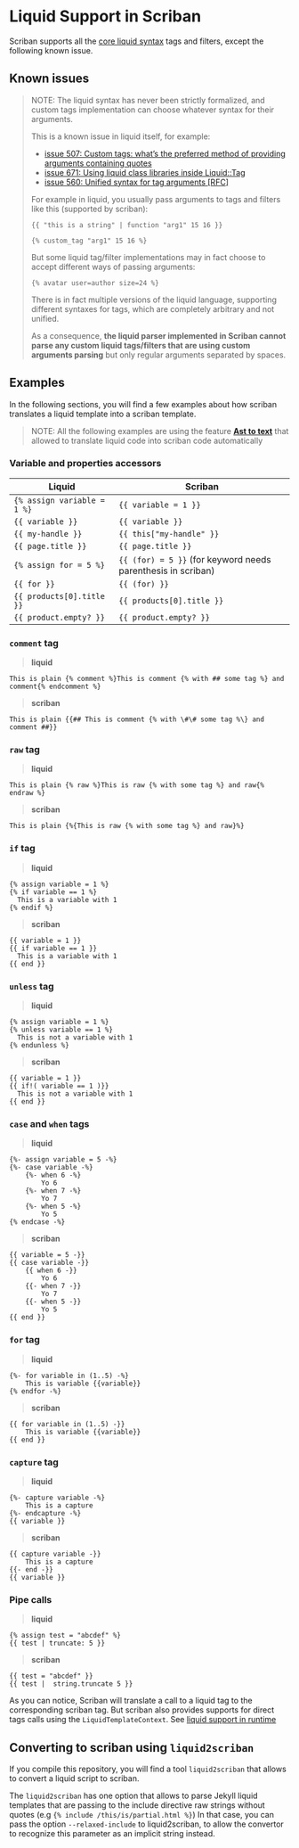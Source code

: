 # Liquid Support in Scriban

Scriban supports all the [core liquid syntax](https://shopify.github.io/liquid/) tags and filters, except the following known issue.

## Known issues

> NOTE: The liquid syntax has never been strictly formalized, and custom tags implementation can choose whatever syntax for their arguments.
>
> This is a known issue in liquid itself, for example:
>  - [issue 507: Custom tags: what’s the preferred method of providing arguments containing quotes](https://github.com/Shopify/liquid/issues/507)
>  - [issue 671: Using liquid class libraries inside Liquid::Tag](https://github.com/Shopify/liquid/issues/671)
>  - [issue 560: Unified syntax for tag arguments [RFC]](https://github.com/Shopify/liquid/issues/560)
>
> For example in liquid, you usually pass arguments to tags and filters like this (supported by scriban):
>
> ```liquid
> {{ "this is a string" | function "arg1" 15 16 }}
> ```
>
> ```liquid
> {% custom_tag "arg1" 15 16 %}
> ```
>
> But some liquid tag/filter implementations may in fact choose to accept different ways of passing arguments:
>
> ```liquid
> {% avatar user=author size=24 %}
> ```
>
> There is in fact multiple versions of the liquid language, supporting different syntaxes for tags, which are completely arbitrary and not unified.
>
> As a consequence, **the liquid parser implemented in Scriban cannot parse any custom liquid tags/filters that are using custom arguments parsing**
> but only regular arguments separated by spaces.

## Examples

In the following sections, you will find a few examples about how scriban translates a liquid template into a scriban template. 

> NOTE: All the following examples are using the feature [**Ast to text**](runtime.md#ast-to-text) that
allowed to translate liquid code into scriban code automatically

### Variable and properties accessors

| Liquid                           | Scriban
|----------------------------------|-----------------------------------
| `{% assign variable = 1 %}`      | `{{ variable = 1 }}`
| `{{ variable }}`                 | `{{ variable }}`
| `{{ my-handle }}`                | `{{ this["my-handle" }}`
| `{{ page.title }}`               | `{{ page.title }}`
| `{% assign for = 5 %}`           | `{{ (for) = 5 }}` (for keyword needs parenthesis in scriban)
| `{{ for }}`                      | `{{ (for) }}`
| `{{ products[0].title }}`        | `{{ products[0].title }}`
| `{{ product.empty? }}`           | `{{ product.empty? }}`

### `comment` tag

> **liquid**
```liquid
This is plain {% comment %}This is comment {% with ## some tag %} and comment{% endcomment %}
```
> **scriban**
```scriban
This is plain {{## This is comment {% with \#\# some tag %\} and comment ##}}
```

### `raw` tag

> **liquid**
```liquid
This is plain {% raw %}This is raw {% with some tag %} and raw{% endraw %}
```
> **scriban**
```scriban
This is plain {%{This is raw {% with some tag %} and raw}%}
```

### `if` tag

> **liquid**
```liquid
{% assign variable = 1 %}
{% if variable == 1 %}
  This is a variable with 1
{% endif %}
```

> **scriban**
```scriban
{{ variable = 1 }}
{{ if variable == 1 }}
  This is a variable with 1
{{ end }}
```
### `unless` tag

> **liquid**
```liquid
{% assign variable = 1 %}
{% unless variable == 1 %}
  This is not a variable with 1
{% endunless %}
```

> **scriban**
```scriban
{{ variable = 1 }}
{{ if!( variable == 1 )}}
  This is not a variable with 1
{{ end }}
```

### `case` and `when` tags

> **liquid**
```liquid
{%- assign variable = 5 -%}
{%- case variable -%}
    {%- when 6 -%}
        Yo 6
    {%- when 7 -%}
        Yo 7
    {%- when 5 -%}
        Yo 5
{% endcase -%}
```

> **scriban**
```scriban
{{ variable = 5 -}}
{{ case variable -}}
    {{ when 6 -}}
        Yo 6
    {{- when 7 -}}
        Yo 7
    {{- when 5 -}}
        Yo 5
{{ end }}
```

### `for` tag

> **liquid**
```liquid
{%- for variable in (1..5) -%}
    This is variable {{variable}}
{% endfor -%}
```

> **scriban**
```scriban
{{ for variable in (1..5) -}}
    This is variable {{variable}}
{{ end }}
```

### `capture` tag

> **liquid**
```liquid
{%- capture variable -%}
    This is a capture
{%- endcapture -%}
{{ variable }}
```

> **scriban**
```scriban
{{ capture variable -}}
    This is a capture
{{- end -}}
{{ variable }}
```

### Pipe calls

> **liquid**
```liquid
{% assign test = "abcdef" %}
{{ test | truncate: 5 }}
```

> **scriban**
```scriban
{{ test = "abcdef" }}
{{ test |  string.truncate 5 }}
```
As you can notice, Scriban will translate a call to a liquid tag to the corresponding scriban tag. But scriban also provides supports for direct tags calls using the `LiquidTemplateContext`. See [liquid support in runtime](runtime.md#liquid-support)

## Converting to scriban using `liquid2scriban`

If you compile this repository, you will find a tool `liquid2scriban` that allows to convert a liquid script to scriban.

The `liquid2scriban` has one option that allows to parse Jekyll liquid templates that are passing to the include directive raw strings without quotes (e.g `{% include /this/is/partial.html %}`)
In that case, you can pass the option `--relaxed-include` to liquid2scriban, to allow the convertor to recognize this parameter as an implicit string instead.
